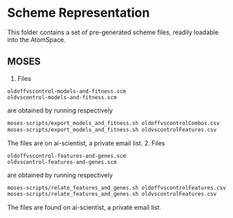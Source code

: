 Scheme Representation
=====================

This folder contains a set of pre-generated scheme files, readily
loadable into the AtomSpace.

MOSES
-----

1. Files
```
oldoffvscontrol-models-and-fitness.scm
oldvscontrol-models-and-fitness.scm
```
are obtained by running respectively
```bash
moses-scripts/export_models_and_fitness.sh oldoffvscontrolCombos.csv
moses-scripts/export_models_and_fitness.sh oldvscontrolFeatures.csv
```
The files are on ai-scientist, a private email list.
2. Files
```
oldoffvscontrol-features-and-genes.scm
oldvscontrol-features-and-genes.scm
```
are obtained by running respectively
```bash
moses-scripts/relate_features_and_genes.sh oldoffvscontrolFeatures.csv
moses-scripts/relate_features_and_genes.sh oldvscontrolFeatures.csv
```
The files are found on ai-scientist, a private email list.
